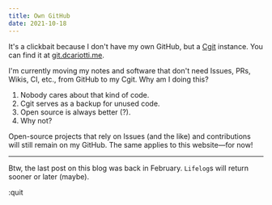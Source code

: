 ```yaml
---
title: Own GitHub
date: 2021-10-18
---
```


It's a clickbait because I don't have my own GitHub, but a [Cgit](https://git.zx2c4.com/cgit/) instance. You can find it at [git.dcariotti.me](http://git.dcariotti.me).

I'm currently moving my notes and software that don't need Issues, PRs, Wikis, CI, etc., from GitHub to my Cgit. Why am I doing this?

1. Nobody cares about that kind of code.
2. Cgit serves as a backup for unused code.
3. Open source is always better (?).
4. Why not?  

Open-source projects that rely on Issues (and the like) and contributions will still remain on my GitHub. The same applies to this website—for now!

---

Btw, the last post on this blog was back in February. `Lifelog`s will return sooner or later (maybe).

:quit

